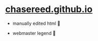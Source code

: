 # [chasereed.github.io](https://chasereed.github.io)

- manually edited html 🥰

- webmaster legend 🫡
